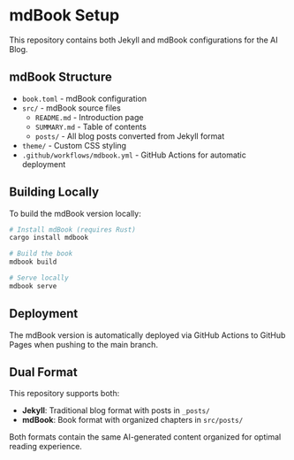 # mdBook Setup

This repository contains both Jekyll and mdBook configurations for the AI Blog.

## mdBook Structure

- `book.toml` - mdBook configuration
- `src/` - mdBook source files
  - `README.md` - Introduction page
  - `SUMMARY.md` - Table of contents
  - `posts/` - All blog posts converted from Jekyll format
- `theme/` - Custom CSS styling
- `.github/workflows/mdbook.yml` - GitHub Actions for automatic deployment

## Building Locally

To build the mdBook version locally:

```bash
# Install mdBook (requires Rust)
cargo install mdbook

# Build the book
mdbook build

# Serve locally
mdbook serve
```

## Deployment

The mdBook version is automatically deployed via GitHub Actions to GitHub Pages when pushing to the main branch.

## Dual Format

This repository supports both:
- **Jekyll**: Traditional blog format with posts in `_posts/`
- **mdBook**: Book format with organized chapters in `src/posts/`

Both formats contain the same AI-generated content organized for optimal reading experience.